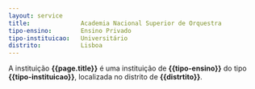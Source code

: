 ```yaml
---
layout: service
title: 				Academia Nacional Superior de Orquestra
tipo-ensino: 		Ensino Privado
tipo-instituicao: 	Universitário
distrito: 			Lisboa
---
```




A instituição **{{page.title}}** é uma instituição de **{{tipo-ensino}}** do tipo **{{tipo-instituicao}}**, localizada no distrito de **{{distrtito}}**.